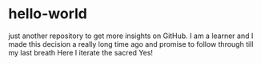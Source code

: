 # hello-world
just another repository to get more insights on GitHub.
I am a learner and I made this decision a really long time ago and promise to follow through till my last breath
Here I iterate the sacred Yes!
